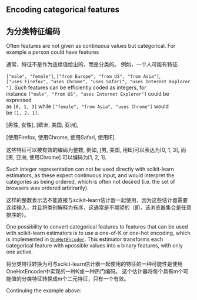 ## Encoding categorical features

## 为分类特征编码

Often features are not given as continuous values but categorical. For example a person could have features  

通常，特征不是作为连续值给出的，而是分类的。 例如，一个人可能有特征.

`["male", "female"]`, `["from Europe", "from US", "from Asia"]`,`["uses Firefox", "uses Chrome", "uses Safari", "uses Internet Explorer"]`. Such features can be efficiently coded as integers, for instance `["male", "from US", "uses Internet Explorer"]` could be expressed as `[0, 1, 3]` while `["female", "from Asia", "uses Chrome"]` would be `[1, 2, 1]`. 

[男性, 女性], [欧洲, 美国, 亚洲], 

[使用Firefox, 使用Chrome, 使用Safari, 使用IE].

这些特征可以被有效的编码为整数, 例如, [男, 美国, 用IE]可以表达为[0, 1, 3], 而[男, 亚洲, 使用Chrome] 可以编码为[1, 2, 1].

Such integer representation can not be used directly with scikit-learn estimators, as these expect continuous input, and would interpret the categories as being ordered, which is often not desired (i.e. the set of browsers was ordered arbitrarily). 

这样的整数表示法不能直接与scikit-learn估计器一起使用，因为这些估计器需要连续输入，并且将类别解释为有序，这通常是不期望的（即，该浏览器集合是任意排序的）。

One possibility to convert categorical features to features that can be used with scikit-learn estimators is to use a one-of-K or one-hot encoding, which is implemented in [`OneHotEncoder`](http://scikit-learn.org/stable/modules/generated/sklearn.preprocessing.OneHotEncoder.html#sklearn.preprocessing.OneHotEncoder). This estimator transforms each categorical feature with `m`possible values into `m` binary features, with only one active. 

将分类特征转换为可与scikit-learn估计器一起使用的特征的一种可能性是使用OneHotEncoder中实现的一种K或一种热门编码。 这个估计器将每个具有m个可能值的分类特征转换成m个二元特征，只有一个有效。

Continuing the example above: 

